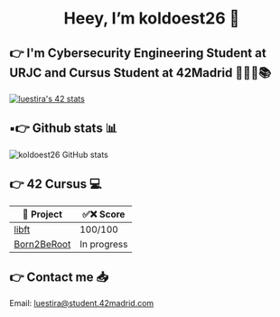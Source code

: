 <h1 align="center"> Heey, I’m koldoest26 🏒 </h1>

## 👉 I'm Cybersecurity Engineering Student at URJC and Cursus Student at 42Madrid 👨🏻‍💻📚 

<a href="https://github.com/oakoudad/badge42"><img src="https://badge.mediaplus.ma/colorfulwaves/luestira?1337Badge=off&UM6P=off" alt="luestira's 42 stats" /></a>

## ▪👉 Github stats 📊

![koldoest26 GitHub stats](https://github-readme-stats.vercel.app/api?username=koldoest26&show_icons=true&theme=cobalt)

## 👉 42 Cursus 💻

| 📃 Project | ✅❌ Score |
|---|---|
<a href="https://github.com/koldoest26/42_Libft">libft</a> | 100/100
<a href="https://github.com/koldoest26/42_Born2BeRoot/">Born2BeRoot</a> | In progress 


## 👉 Contact me 📥

Email: luestira@student.42madrid.com
</a>
